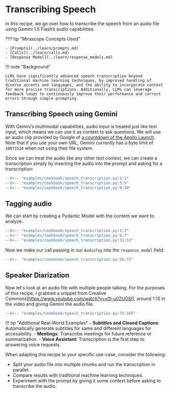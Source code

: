 # Transcribing Speech

In this recipe, we go over how to transcribe the speech from an audio file using Gemini 1.5 Flash’s audio capabilities.

??? tip "Mirascope Concepts Used"

    - [Prompts](../learn/prompts.md)
    - [Calls](../learn/calls.md)
    - [Response Model](../learn/response_models.md)

!!! note "Background"

    LLMs have significantly advanced speech transcription beyond traditional machine learning techniques, by improved handling of diverse accents and languages, and the ability to incorporate context for more precise transcriptions. Additionally, LLMs can leverage feedback loops to continuously improve their performance and correct errors through simple prompting.

## Transcribing Speech using Gemini

With Gemini’s multimodal capabilities, audio input is treated just like text input, which means we can use it as context to ask questions. We will use an audio clip provided by Google of [a countdown of the Apollo Launch](https://storage.googleapis.com/generativeai-downloads/data/Apollo-11_Day-01-Highlights-10s.mp3). Note that if you use your own URL, Gemini currently has a byte limit of `20971520` when not using their file system.

Since we can treat the audio like any other text context, we can create a transcription simply by inserting the audio into the prompt and asking for a transcription:

```python
--8<-- "examples/cookbook/speech_transcription.py:1:1"
--8<-- "examples/cookbook/speech_transcription.py:3:5"
--8<-- "examples/cookbook/speech_transcription.py:9:30"
```

## Tagging audio 

We can start by creating a Pydantic Model with the content we want to analyze:

```python
--8<-- "examples/cookbook/speech_transcription.py:2:3"
--8<-- "examples/cookbook/speech_transcription.py:6:7"
--8<-- "examples/cookbook/speech_transcription.py:31:53"
```

Now we make our call passing in our `AudioTag` into the `response_model` field:

```python
--8<-- "examples/cookbook/speech_transcription.py:56:73"
```

## Speaker Diarization

Now let's look at an audio file with multiple people talking. For the purposes of this recipe, I grabbed a snippet from Creative Commons[https://www.youtube.com/watch?v=v0l-u0ZUOSI], around 1:15 in the video and giving Gemini the audio file.

```python
--8<-- "examples/cookbook/speech_transcription.py:75:105"
```

!!! tip "Additional Real-World Examples"
    - **Subtitles and Closed Captions**: Automatically generate subtitles for same and different languages for accessibility.
    - **Meetings**: Transcribe meetings for future reference or summarization.
    - **Voice Assistant**: Transcription is the first step to answering voice requests.

When adapting this recipe to your specific use-case, consider the following:

- Split your audio file into multiple chunks and run the transcription in parallel.
- Compare results with traditional machine learning techniques.
- Experiment with the prompt by giving it some context before asking to transcribe the audio.
